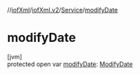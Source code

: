 //[iofXml](../../../index.md)/[iofXml.v2](../index.md)/[Service](index.md)/[modifyDate](modify-date.md)

# modifyDate

[jvm]\
protected open var [modifyDate](modify-date.md): [ModifyDate](../-modify-date/index.md)
